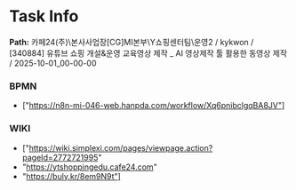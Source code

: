 # Task Info

**Path:** 카페24(주)\본사사업장\[CG]MI본부\Y쇼핑센터팀\운영2 / kykwon / [340884] 유튜브 쇼핑 개설&운영 교육영상 제작 _ AI 영상제작 툴 활용한 동영상 제작 / 2025-10-01_00-00-00

### BPMN
- ["https://n8n-mi-046-web.hanpda.com/workflow/Xq6pnibclgqBA8JV"]

### WIKI
- ["https://wiki.simplexi.com/pages/viewpage.action?pageId=2772721995"
- "https://ytshoppingedu.cafe24.com"
- "https://buly.kr/8em9N9t"]

